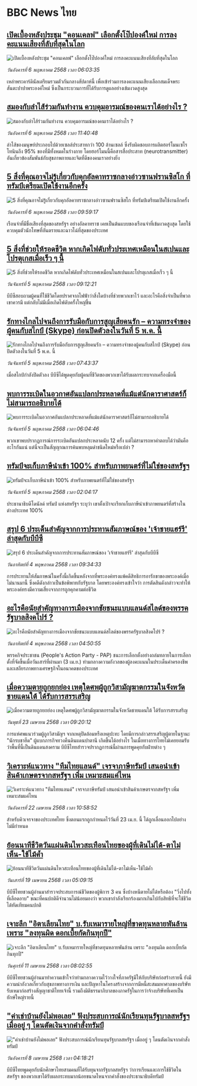 # BBC News ไทย## [เปิดเบื้องหลังประชุม "คอนเคลฟ" เลือกตั้งโป๊ปองค์ใหม่ การลงคะแนนเสียงที่ลับที่สุดในโลก](https://www.bbc.com/thai/articles/cx2w8z0r758o?at_campaign=githubrss)![เปิดเบื้องหลังประชุม "คอนเคลฟ" เลือกตั้งโป๊ปองค์ใหม่ การลงคะแนนเสียงที่ลับที่สุดในโลก](https://ichef.bbci.co.uk/ace/standard/240/cpsprodpb/0ecf/live/f8441110-29c2-11f0-a25e-ef85df259245.jpg)_วันอังคารที่ 6 พฤษภาคม 2568 เวลา 06:03:35_เหล่าพระคาร์ดินัลเตรียมรวมตัวกันกลางสัปดาห์นี้ เพื่อเข้าร่วมการลงคะแนนเสียงเลือกสมเด็จพระสันตะปาปาพระองค์ใหม่ ซึ่งเป็นกระบวนการที่ได้รับการดูแลอย่างเข้มงวดสูงสุด## [สมองกับลำไส้ร่วมกันทำงาน ควบคุมอารมณ์ของคนเราได้อย่างไร ?](https://www.bbc.com/thai/articles/cy4v4yq0l5qo?at_campaign=githubrss)![สมองกับลำไส้ร่วมกันทำงาน ควบคุมอารมณ์ของคนเราได้อย่างไร ?](https://ichef.bbci.co.uk/ace/standard/240/cpsprodpb/67ff/live/9bdc08b0-08ca-11f0-b7e9-ed788f01526c.jpg)_วันอังคารที่ 6 พฤษภาคม 2568 เวลา 11:40:48_ลำไส้ของมนุษย์ประกอบไปด้วยเซลล์ประสาทกว่า 100 ล้านเซลล์ ซึ่งรับผิดชอบการผลิตฮอร์โมนเซโรโทนินถึง 95% ของที่มีทั้งหมดในร่างกาย โดยฮอร์โมนนี้คือสารสื่อประสาท (neurotransmitter) อันเกี่ยวข้องสัมพันธ์กับสุขภาพกายและจิตที่ดีของคนเราอย่างยิ่ง## [5 สิ่งที่คุณอาจไม่รู้เกี่ยวกับคุกอัลคาทราซกลางอ่าวซานฟรานซิสโก ที่ทรัมป์เตรียมเปิดใช้งานอีกครั้ง ](https://www.bbc.com/thai/articles/cdjl14jy787o?at_campaign=githubrss)![5 สิ่งที่คุณอาจไม่รู้เกี่ยวกับคุกอัลคาทราซกลางอ่าวซานฟรานซิสโก ที่ทรัมป์เตรียมเปิดใช้งานอีกครั้ง ](https://ichef.bbci.co.uk/ace/standard/240/cpsprodpb/1139/live/90b404d0-2998-11f0-aaf2-654e6eabcfd9.jpg)_วันอังคารที่ 6 พฤษภาคม 2568 เวลา 09:59:17_เรือนจำที่มีชื่อเสียงที่สุดของสหรัฐฯ อย่างอัลคาทราซ เคยเป็นต้นแบบของเรือนจำที่เข้มงวดสูงสุด โดยใช้ควบคุมตัวนักโทษที่อันตรายและฉาวโฉ่ที่สุดของประเทศ## [5 สิ่งที่ช่วยให้รอดชีวิต หากเกิดไฟดับทั่วประเทศเหมือนในสเปนและโปรตุเกสเมื่อเร็ว ๆ นี้](https://www.bbc.com/thai/articles/c5y41759vd5o?at_campaign=githubrss)![5 สิ่งที่ช่วยให้รอดชีวิต หากเกิดไฟดับทั่วประเทศเหมือนในสเปนและโปรตุเกสเมื่อเร็ว ๆ นี้](https://ichef.bbci.co.uk/ace/standard/240/cpsprodpb/64d5/live/ae2a2310-298d-11f0-b26b-ab62c890638b.jpg)_วันจันทร์ที่ 5 พฤษภาคม 2568 เวลา 09:12:21_บีบีซีสอบถามผู้คนที่ใช้ชีวิตโดยปราศจากไฟฟ้าว่าสิ่งใดบ้างที่ช่วยพวกเขาไว้ และอะไรคือสิ่งจำเป็นที่พวกเขาควรมี แต่กลับไม่มีเมื่อเกิดไฟดับครั้งใหญ่ขึ้น## [รักทางไกลไปจนถึงการรับมือกับการสูญเสียคนรัก – ความทรงจำของผู้คนกับสไกป์ (Skype) ก่อนปิดตัวลงในวันที่ 5 พ.ค. นี้ ](https://www.bbc.com/thai/articles/c1drvrv4prno?at_campaign=githubrss)![รักทางไกลไปจนถึงการรับมือกับการสูญเสียคนรัก – ความทรงจำของผู้คนกับสไกป์ (Skype) ก่อนปิดตัวลงในวันที่ 5 พ.ค. นี้ ](https://ichef.bbci.co.uk/ace/standard/240/cpsprodpb/379d/live/b02631c0-283b-11f0-b5a0-212f3662e1cf.jpg)_วันจันทร์ที่ 5 พฤษภาคม 2568 เวลา 07:43:37_เมื่อสไกป์กำลังปิดตัวลง บีบีซีได้พูดคุยกับผู้คนที่ชีวิตของพวกเขาได้รับผลกระทบจากเครื่องมือนี้## [พบการระเบิดในอวกาศอันแปลกประหลาดที่แม้แต่นักดาราศาสตร์ก็ไม่สามารถอธิบายได้](https://www.bbc.com/thai/articles/ce84942r230o?at_campaign=githubrss)![พบการระเบิดในอวกาศอันแปลกประหลาดที่แม้แต่นักดาราศาสตร์ก็ไม่สามารถอธิบายได้](https://ichef.bbci.co.uk/ace/standard/240/cpsprodpb/2254/live/074a6c10-296c-11f0-8c66-ebf25fc2cfef.jpg)_วันจันทร์ที่ 5 พฤษภาคม 2568 เวลา 06:04:46_พวกเขาพบปรากฏการณ์การระเบิดอันแปลกประหลาดนับ 12 ครั้ง แต่ไม่สามารถหาคำตอบได้ว่ามันคืออะไรกันแน่ แต่นี่จะเป็นสัญญาณการค้นพบหลุมดำชนิดใหม่หรือเปล่า ?## [ทรัมป์จะเก็บภาษีนำเข้า 100% สำหรับภาพยนตร์ที่ไม่ใช่ของสหรัฐฯ](https://www.bbc.com/thai/articles/c9vewmj7jw3o?at_campaign=githubrss)![ทรัมป์จะเก็บภาษีนำเข้า 100% สำหรับภาพยนตร์ที่ไม่ใช่ของสหรัฐฯ](https://ichef.bbci.co.uk/ace/standard/240/cpsprodpb/94d6/live/fa434340-2950-11f0-8c66-ebf25fc2cfef.png)_วันจันทร์ที่ 5 พฤษภาคม 2568 เวลา 02:04:17_ประธานาธิบดีโดนัลด์ ทรัมป์ แห่งสหรัฐฯ ระบุว่า เขาตั้งเป้าจะเรียกเก็บภาษีนำเข้าภาพยนตร์ที่สร้างในต่างประเทศ 100%## [สรุป 6 ประเด็นสำคัญจากการประทานสัมภาษณ์ของ 'เจ้าชายแฮร์รี' ล่าสุดกับบีบีซี](https://www.bbc.com/thai/articles/cn5xv376nqqo?at_campaign=githubrss)![สรุป 6 ประเด็นสำคัญจากการประทานสัมภาษณ์ของ 'เจ้าชายแฮร์รี' ล่าสุดกับบีบีซี](https://ichef.bbci.co.uk/ace/standard/240/cpsprodpb/e38b/live/c712af30-279b-11f0-8c66-ebf25fc2cfef.jpg)_วันอาทิตย์ที่ 4 พฤษภาคม 2568 เวลา 09:34:33_การประทานให้สัมภาษณ์ในครั้งนี้เกิดขึ้นหลังจากที่พระองค์ทรงแพ้คดีสิทธิการอารักขาของพระองค์เมื่อไม่นานมานี้ ซึ่งคดีดังกล่าวเป็นข้อพิพาทกับรัฐบาล โดยพระองค์ทรงเข้าใจว่า การตัดสินดังกล่าวจะทำให้พระองค์ทรงมีความเสี่ยงจากการถูกคุกคามต่อชีวิต## [อะไรคือนัยสำคัญทางการเมืองจากชัยชนะแบบแลนด์สไลด์ของพรรครัฐบาลสิงคโปร์ ? ](https://www.bbc.com/thai/articles/cr78y1x3dkyo?at_campaign=githubrss)![อะไรคือนัยสำคัญทางการเมืองจากชัยชนะแบบแลนด์สไลด์ของพรรครัฐบาลสิงคโปร์ ? ](https://ichef.bbci.co.uk/ace/standard/240/cpsprodpb/9195/live/0aae3bc0-2854-11f0-bac4-2778a19e7585.jpg)_วันอาทิตย์ที่ 4 พฤษภาคม 2568 เวลา 04:50:55_พรรคกิจประชาชน (People's Action Party - PAP) ชนะการเลือกตั้งอย่างถล่มทลายในการเลือกตั้งที่จัดขึ้นเมื่อวันเสาร์ที่ผ่านมา (3 เม.ย.) ท่ามกลางความกังวลของผู้ลงคะแนนในประเด็นค่าครองชีพและเสถียรภาพทางเศรษฐกิจในอนาคตของประเทศ## [เมื่อความตายถูกยกย่อง เหตุใดศพผู้ถูกวิสามัญฆาตกรรมในจังหวัดชายแดนใต้ ได้รับการสรรเสริญ](https://www.bbc.com/thai/articles/c2ern0d99ngo?at_campaign=githubrss)![เมื่อความตายถูกยกย่อง เหตุใดศพผู้ถูกวิสามัญฆาตกรรมในจังหวัดชายแดนใต้ ได้รับการสรรเสริญ](https://ichef.bbci.co.uk/ace/standard/240/cpsprodpb/ac13/live/bdfd7780-2021-11f0-8c2e-77498b1ce297.jpg)_วันพุธที่ 23 เมษายน 2568 เวลา 09:20:12_การแห่ศพแนวร่วมผู้ถูกวิสามัญฯ จากเหตุปิดล้อมหรือเหตุปะทะ โดยมีการกล่าวสรรเสริญผู้ตายในฐานะ "นักรบชาฮีด" ผู้แบกภารกิจทวงคืนดินแดนปาตานี เกิดขึ้นได้อย่างไร ในเมื่อทางการไทยไม่เคยยอมรับว่าพื้นที่นี้เป็นดินแดนสงคราม บีบีซีไทยสำรวจปรากฏการณ์นี้ผ่านการพูดคุยกับฝ่ายต่าง ๆ## [วิเคราะห์แนวทาง "ทีมไทยแลนด์" เจรจาภาษีทรัมป์ เสนอนำเข้าสินค้าเกษตรจากสหรัฐฯ เพิ่ม เหมาะสมแค่ไหน](https://www.bbc.com/thai/articles/cj3xvevym50o?at_campaign=githubrss)![วิเคราะห์แนวทาง "ทีมไทยแลนด์" เจรจาภาษีทรัมป์ เสนอนำเข้าสินค้าเกษตรจากสหรัฐฯ เพิ่ม เหมาะสมแค่ไหน](https://ichef.bbci.co.uk/ace/standard/240/cpsprodpb/31f7/live/78a17520-1e8b-11f0-b1b3-7358f8d35a35.jpg)_วันอังคารที่ 22 เมษายน 2568 เวลา 10:58:52_สำหรับคิวเจรจาของประเทศไทย ซึ่งตอนแรกถูกกำหนดไว้วันที่ 23 เม.ย. นี้ ได้ถูกเลื่อนออกไปอย่างไม่มีกำหนด## [ย้อนนาทีชีวิตวันแผ่นดินไหวสะเทือนไทยของผู้ที่เดินไม่ได้-ตาไม่เห็น-ใช้ไม้ค้ำ](https://www.bbc.com/thai/articles/c8x8rzpld0jo?at_campaign=githubrss)![ย้อนนาทีชีวิตวันแผ่นดินไหวสะเทือนไทยของผู้ที่เดินไม่ได้-ตาไม่เห็น-ใช้ไม้ค้ำ](https://ichef.bbci.co.uk/ace/standard/240/cpsprodpb/e964/live/e00ac3b0-1c3d-11f0-b1b3-7358f8d35a35.jpg)_วันเสาร์ที่ 19 เมษายน 2568 เวลา 05:09:15_บีบีซีไทยชวนผู้อ่านมาสำรวจประสบการณ์ชีวิตของผู้พิการ 3 คน ซึ่งบ้างหนีตายไม่ได้หรือต้อง "วิ่งไปทั้งที่เลือดอาบ" ขณะที่คนปกติดีจำนวนไม่น้อยมองว่า พวกเขากำลังเรียกร้องมากเกินไปกับสิทธิที่จะใช้ชีวิตได้ทัดเทียมคนปกติ## [เจาะลึก "อิตาเลียนไทย" บ.รับเหมารายใหญ่ที่ขาดทุนหลายพันล้าน เพราะ "ลงทุนผิด ดอกเบี้ยกัดกินทุกปี"](https://www.bbc.com/thai/articles/cvgppjnr238o?at_campaign=githubrss)![เจาะลึก "อิตาเลียนไทย" บ.รับเหมารายใหญ่ที่ขาดทุนหลายพันล้าน เพราะ "ลงทุนผิด ดอกเบี้ยกัดกินทุกปี"](https://ichef.bbci.co.uk/ace/standard/240/cpsprodpb/15d4/live/189dd5a0-15e0-11f0-a455-cf1d5f751d2f.jpg)_วันศุกร์ที่ 11 เมษายน 2568 เวลา 08:02:55_บีบีซีไทยชวนผู้อ่านมาทำความเข้าใจว่าท่ามกลางความไว้วางใจที่ภาครัฐมีให้กับบริษัทก่อสร้างรายนี้ ยังมีความน่ากังวลเกี่ยวกับสุขภาพทางการเงิน และปัญหาในโครงสร้างจากการมีหนี้สะสมมหาศาลของบริษัทรับเหมาก่อสร้างสัญญาชาติไทยเจ้านี้ รวมถึงมิติธรรมาภิบาลของภาครัฐในการว่าจ้างบริษัทที่เคยเป็นยักษ์ใหญ่รายนี้## ["ค่าเช่าบ้านยังไม่พอเลย" ฟังประสบการณ์นักเรียนทุนรัฐบาลสหรัฐฯ เมื่ออยู่ ๆ โดนตัดเงินจากคำสั่งทรัมป์](https://www.bbc.com/thai/articles/cewkjr8yny8o?at_campaign=githubrss)!["ค่าเช่าบ้านยังไม่พอเลย" ฟังประสบการณ์นักเรียนทุนรัฐบาลสหรัฐฯ เมื่ออยู่ ๆ โดนตัดเงินจากคำสั่งทรัมป์](https://ichef.bbci.co.uk/ace/standard/240/cpsprodpb/8497/live/99a530e0-066c-11f0-88b7-5556e7b55c5e.jpg)_วันอังคารที่ 8 เมษายน 2568 เวลา 04:18:21_บีบีซีไทยพูดคุยกับนักศึกษาไทยสามคนที่ได้รับทุนจากรัฐบาลสหรัฐฯ ว่าการเรียนและการใช้ชีวิตในสหรัฐฯ ของพวกเขาได้รับผลกระทบมากน้อยขนาดไหนจากคำสั่งของประธานาธิบดีทรัมป์